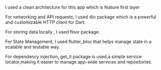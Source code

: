 I used a clean architecture for this app which is feature first layer

For networking and API requests, I used dio package which is a powerful and customizable HTTP client for Dart.

For storing data locally , I used floor package. 

For State Management, I used flutter_bloc that helps manage state in a scalable and testable way.

For dependency injection, get_it package is used,a simple service locator,making it easier to manage app-wide services and repositories.

